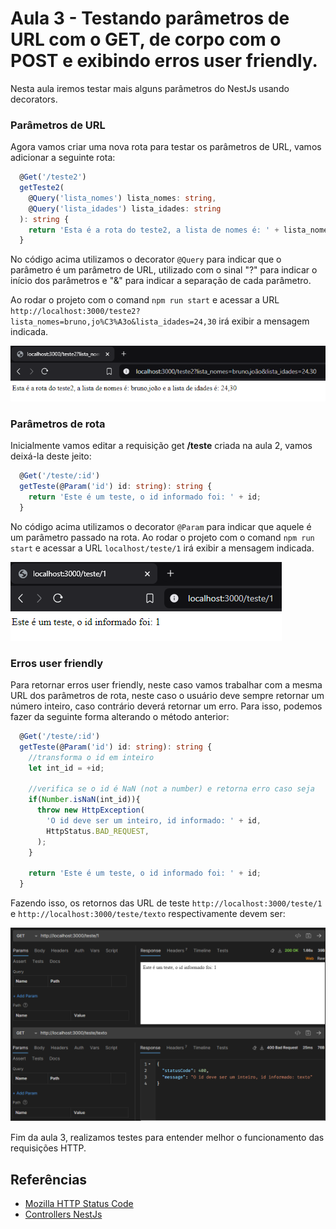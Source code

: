 # Aula 3 - Testando parâmetros de URL com o GET, de corpo com o POST e exibindo erros user friendly.

Nesta aula iremos testar mais alguns parâmetros do NestJs usando decorators.

### Parâmetros de URL

Agora vamos criar uma nova rota para testar os parâmetros de URL, vamos adicionar a seguinte rota:

```typescript
  @Get('/teste2')
  getTeste2(
    @Query('lista_nomes') lista_nomes: string,
    @Query('lista_idades') lista_idades: string
  ): string {
    return 'Esta é a rota do teste2, a lista de nomes é: ' + lista_nomes + ' e a lista de idades é: ' + lista_idades;
  }
```

No código acima utilizamos o decorator `@Query` para indicar que o parâmetro é um parâmetro de URL, utilizado com o sinal "?" para indicar o início dos parâmetros e "&" para indicar a separação de cada parâmetro.

Ao rodar o projeto com o comand `npm run start` e acessar a URL `http://localhost:3000/teste2?lista_nomes=bruno,jo%C3%A3o&lista_idades=24,30` irá exibir a mensagem indicada.

![Exemplo de parâmetros URL](../images/aula-3/1_lista_parametros_url.PNG)


### Parâmetros de rota

Inicialmente vamos editar a requisição get **/teste** criada na aula 2, vamos deixá-la deste jeito:

```typescript
  @Get('/teste/:id')
  getTeste(@Param('id') id: string): string {
    return 'Este é um teste, o id informado foi: ' + id;
  }
```

No código acima utilizamos o decorator `@Param` para indicar que aquele é um parâmetro passado na rota. Ao rodar o projeto com o comand `npm run start` e acessar a URL `localhost/teste/1` irá exibir a mensagem indicada.

![Exemplo de parâmetros URL](../images/aula-3/2_lista_parametros_rota.PNG)

### Erros user friendly

Para retornar erros user friendly, neste caso vamos trabalhar com a mesma URL dos parâmetros de rota, neste caso o usuário deve sempre retornar um número inteiro, caso contrário deverá retornar um erro. Para isso, podemos fazer da seguinte forma alterando o método anterior:

```typescript
  @Get('/teste/:id')
  getTeste(@Param('id') id: string): string {
    //transforma o id em inteiro
    let int_id = +id;

    //verifica se o id é NaN (not a number) e retorna erro caso seja
    if(Number.isNaN(int_id)){
      throw new HttpException(
        'O id deve ser um inteiro, id informado: ' + id,
        HttpStatus.BAD_REQUEST,
      );
    }

    return 'Este é um teste, o id informado foi: ' + id;
  }
```

Fazendo isso, os retornos das URL de teste `http://localhost:3000/teste/1` e `http://localhost:3000/teste/texto` respectivamente devem ser:

![Exemplo de parâmetros URL](../images/aula-3/3_lista_erros.PNG)

Fim da aula 3, realizamos testes para entender melhor o funcionamento das requisições HTTP.

## Referências
- [Mozilla HTTP Status Code](https://developer.mozilla.org/pt-BR/docs/Web/HTTP/Status)
- [Controllers NestJs](https://docs.nestjs.com/controllers)
